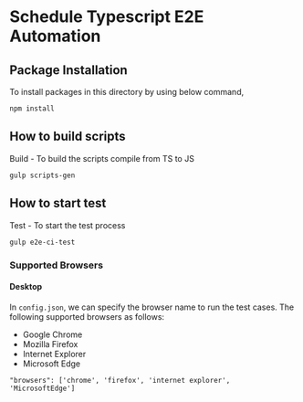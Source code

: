 # Schedule Typescript E2E Automation

## Package Installation

To install packages in this directory by using below command,

```
npm install
```

## How to build scripts

Build - To build the scripts compile from TS to JS

```
gulp scripts-gen
```

## How to start test

Test - To start the test process

```
gulp e2e-ci-test
```

### Supported Browsers

#### Desktop

In `config.json`, we can specify the browser name to run the test cases. The following supported browsers as follows:

* Google Chrome
* Mozilla Firefox
* Internet Explorer
* Microsoft Edge

```
"browsers": ['chrome', 'firefox', 'internet explorer', 'MicrosoftEdge']
```